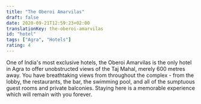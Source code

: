 ```yaml
---
title: "The Oberoi Amarvilas"
draft: false
date: 2020-09-21T12:59:23+02:00
translationKey: the-oberoi-amarvilas
id: "hotel"
tags: ["Agra", "Hotels"] 
rating: 4
---
```


One of India's most exclusive hotels, the Oberoi Amarvilas is the only hotel in Agra to offer unobstructed views of the Taj Mahal, merely 600 metres away. You have breathtaking views from throughout the complex - from the lobby, the restaurants, the bar, the swimming pool, and all of the sumptuous guest rooms and private balconies. Staying here is a memorable experience which will remain with you forever.